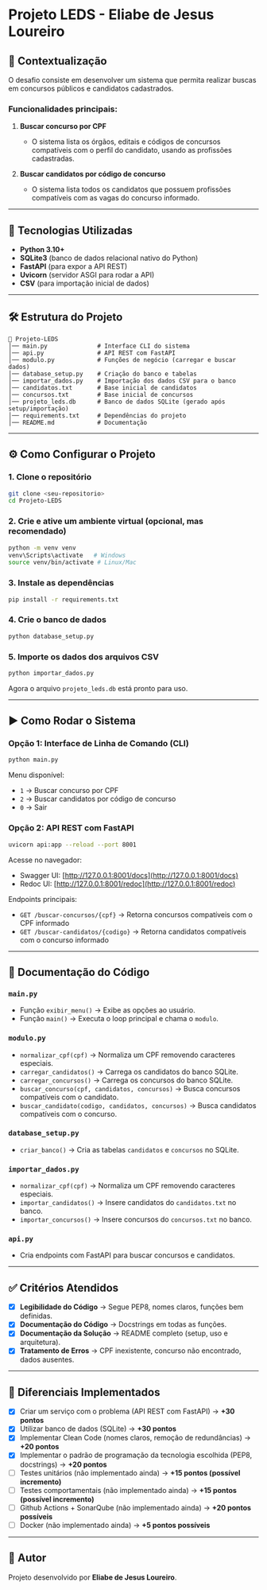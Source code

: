 # Projeto LEDS - Eliabe de Jesus Loureiro

## 📌 Contextualização
O desafio consiste em desenvolver um sistema que permita realizar buscas em concursos públicos e candidatos cadastrados.

### Funcionalidades principais:
1. **Buscar concurso por CPF**  
   - O sistema lista os órgãos, editais e códigos de concursos compatíveis com o perfil do candidato, usando as profissões cadastradas.

2. **Buscar candidatos por código de concurso**  
   - O sistema lista todos os candidatos que possuem profissões compatíveis com as vagas do concurso informado.

---

## 🚀 Tecnologias Utilizadas
- **Python 3.10+**
- **SQLite3** (banco de dados relacional nativo do Python)
- **FastAPI** (para expor a API REST)
- **Uvicorn** (servidor ASGI para rodar a API)
- **CSV** (para importação inicial de dados)

---

## 🛠️ Estrutura do Projeto

```
📂 Projeto-LEDS
│── main.py              # Interface CLI do sistema
│── api.py               # API REST com FastAPI
│── modulo.py            # Funções de negócio (carregar e buscar dados)
│── database_setup.py    # Criação do banco e tabelas
│── importar_dados.py    # Importação dos dados CSV para o banco
│── candidatos.txt       # Base inicial de candidatos
│── concursos.txt        # Base inicial de concursos
│── projeto_leds.db      # Banco de dados SQLite (gerado após setup/importação)
│── requirements.txt     # Dependências do projeto
│── README.md            # Documentação
```

---

## ⚙️ Como Configurar o Projeto

### 1. Clone o repositório
```bash
git clone <seu-repositorio>
cd Projeto-LEDS
```

### 2. Crie e ative um ambiente virtual (opcional, mas recomendado)
```bash
python -m venv venv
venv\Scripts\activate   # Windows
source venv/bin/activate # Linux/Mac
```

### 3. Instale as dependências
```bash
pip install -r requirements.txt
```

### 4. Crie o banco de dados
```bash
python database_setup.py
```

### 5. Importe os dados dos arquivos CSV
```bash
python importar_dados.py
```

Agora o arquivo `projeto_leds.db` está pronto para uso.

---

## ▶️ Como Rodar o Sistema

### Opção 1: Interface de Linha de Comando (CLI)
```bash
python main.py
```
Menu disponível:
- `1` → Buscar concurso por CPF
- `2` → Buscar candidatos por código de concurso
- `0` → Sair

### Opção 2: API REST com FastAPI
```bash
uvicorn api:app --reload --port 8001
```
Acesse no navegador:
- Swagger UI: [http://127.0.0.1:8001/docs](http://127.0.0.1:8001/docs)
- Redoc UI: [http://127.0.0.1:8001/redoc](http://127.0.0.1:8001/redoc)

Endpoints principais:
- `GET /buscar-concursos/{cpf}` → Retorna concursos compatíveis com o CPF informado
- `GET /buscar-candidatos/{codigo}` → Retorna candidatos compatíveis com o concurso informado

---

## 📖 Documentação do Código

### `main.py`
- Função `exibir_menu()` → Exibe as opções ao usuário.
- Função `main()` → Executa o loop principal e chama o `modulo`.

### `modulo.py`
- `normalizar_cpf(cpf)` → Normaliza um CPF removendo caracteres especiais.
- `carregar_candidatos()` → Carrega os candidatos do banco SQLite.
- `carregar_concursos()` → Carrega os concursos do banco SQLite.
- `buscar_concurso(cpf, candidatos, concursos)` → Busca concursos compatíveis com o candidato.
- `buscar_candidato(codigo, candidatos, concursos)` → Busca candidatos compatíveis com o concurso.

### `database_setup.py`
- `criar_banco()` → Cria as tabelas `candidatos` e `concursos` no SQLite.

### `importar_dados.py`
- `normalizar_cpf(cpf)` → Normaliza um CPF removendo caracteres especiais.
- `importar_candidatos()` → Insere candidatos do `candidatos.txt` no banco.
- `importar_concursos()` → Insere concursos do `concursos.txt` no banco.

### `api.py`
- Cria endpoints com FastAPI para buscar concursos e candidatos.

---

## ✅ Critérios Atendidos

- [x] **Legibilidade do Código** → Segue PEP8, nomes claros, funções bem definidas.
- [x] **Documentação do Código** → Docstrings em todas as funções.
- [x] **Documentação da Solução** → README completo (setup, uso e arquitetura).
- [x] **Tratamento de Erros** → CPF inexistente, concurso não encontrado, dados ausentes.

---

## 🌟 Diferenciais Implementados

- [x] Criar um serviço com o problema (API REST com FastAPI) → **+30 pontos**
- [x] Utilizar banco de dados (SQLite) → **+30 pontos**
- [x] Implementar Clean Code (nomes claros, remoção de redundâncias) → **+20 pontos**
- [x] Implementar o padrão de programação da tecnologia escolhida (PEP8, docstrings) → **+20 pontos**
- [ ] Testes unitários (não implementado ainda) → **+15 pontos (possível incremento)**
- [ ] Testes comportamentais (não implementado ainda) → **+15 pontos (possível incremento)**
- [ ] Github Actions + SonarQube (não implementado ainda) → **+20 pontos possíveis**
- [ ] Docker (não implementado ainda) → **+5 pontos possíveis**

---

## 👤 Autor
Projeto desenvolvido por **Eliabe de Jesus Loureiro**.
